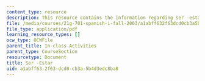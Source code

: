 ```yaml
---
content_type: resource
description: This resource contains the information regarding ser -estar.
file: /media/courses/21g-701-spanish-i-fall-2003/a1abff632f63dcd0cb3a5b4d3edc8ba8_MIT21G_701F03_22serestar.pdf
file_type: application/pdf
learning_resource_types: []
ocw_type: OCWFile
parent_title: In-class Activities
parent_type: CourseSection
resourcetype: Document
title: Ser -Estar
uid: a1abff63-2f63-dcd0-cb3a-5b4d3edc8ba8
---
```

